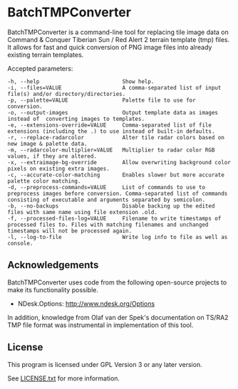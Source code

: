# BatchTMPConverter

BatchTMPConverter is a command-line tool for replacing tile image data on Command & Conquer Tiberian Sun / Red Alert 2 terrain template (tmp) files. It allows for fast and quick conversion of PNG image files into already existing terrain templates.

Accepted parameters:
```
-h, --help                          Show help.
-i, --files=VALUE                   A comma-separated list of input file(s) and/or directory/directories.
-p, --palette=VALUE                 Palette file to use for conversion.
-o, --output-images                 Output template data as images instead of  converting images to templates.
-e, --extensions-override=VALUE     Comma-separated list of file extensions (including the .) to use instead of built-in defaults.
-r, --replace-radarcolor            Alter tile radar colors based on new image & palette data.
-m, --radarcolor-multiplier=VALUE   Multiplier to radar color RGB values, if they are altered.
-x, --extraimage-bg-override        Allow overwriting background color pixels on existing extra images.
-c, --accurate-color-matching       Enables slower but more accurate palette color matching.
-d, --preprocess-commands=VALUE     List of commands to use to preprocess images before conversion. Comma-separated list of commands consisting of executable and arguments separated by semicolon.
-b, --no-backups                    Disable backing up the edited files with same name using file extension .old.
-f, --processed-files-log=VALUE     Filename to write timestamps of processed files to. Files with matching filenames and unchanged timestamps will not be processed again.
-l, --log-to-file                   Write log info to file as well as console.
```

## Acknowledgements

BatchTMPConverter uses code from the following open-source projects to make its functionality possible.

* NDesk.Options: http://www.ndesk.org/Options

In addition, knowledge from Olaf van der Spek's documentation on TS/RA2 TMP file format was instrumental in implementation of this tool.

## License

This program is licensed under GPL Version 3 or any later version.

See [LICENSE.txt](LICENSE.txt) for more information.
